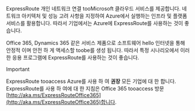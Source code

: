 ExpressRoute 개인 네트워크 연결 tooMicrosoft 클라우드 서비스를 제공합니다. 네트워크 아키텍처 및 성능 고려 사항을 지정하여 Azure에서 실행하는 인프라 및 플랫폼 서비스를 활용합니다. 따라서 기업에서는 Azure에 ExpressRoute를 사용하는 것이 좋습니다.

Office 365, Dynamics 365 같은 서비스 제품으로 소프트웨어 hello 인터넷을 통해 안정적 이며 안전 하 게 액세스할 toobe를 생성 됩니다.  따라서 특정 시나리오에서 이러한 응용 프로그램에 ExpressRoute를 사용하는 것이 좋습니다.

> [!IMPORTANT]
> ExpressRoute tooaccess Azure를 사용 하 여 **권장** 모든 기업에 대 한 합니다. ExpressRoute를 사용 하 여에 대 한 지침은 Office 365 tooaccess 방문 [http://aka.ms/ExpressRouteOffice365](http://aka.ms/ExpressRouteOffice365)합니다.
> 
> 

